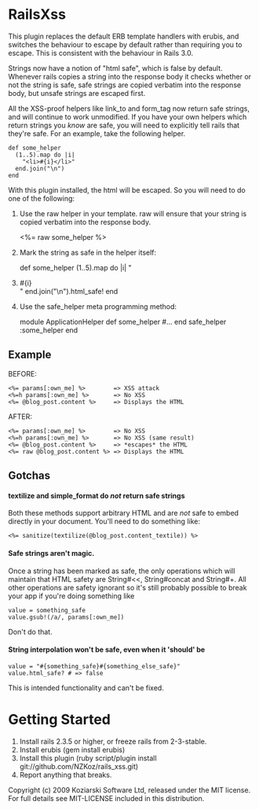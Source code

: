RailsXss
========

This plugin replaces the default ERB template handlers with erubis, and switches the behaviour to escape by default rather than requiring you to escape.  This is consistent with the behaviour in Rails 3.0.

Strings now have a notion of "html safe",  which is false by default.  Whenever rails copies a string into the response body it checks whether or not the string is safe, safe strings are copied verbatim into the response body, but unsafe strings are escaped first.  

All the XSS-proof helpers like link_to and form_tag now return safe strings, and will continue to work unmodified.  If you have your own helpers which return strings you *know* are safe,  you will need to explicitly tell rails that they're safe.  For an example, take the following helper.

    
    def some_helper
      (1..5).map do |i|
        "<li>#{i}</li>"
      end.join("\n")
    end

With this plugin installed, the html will be escaped.  So you will need to do one of the following:

1) Use the raw helper in your template.  raw will ensure that your string is copied verbatim into the response body.

    <%= raw some_helper %>

2) Mark the string as safe in the helper itself:

    def some_helper
      (1..5).map do |i|
        "<li>#{i}</li>"
      end.join("\n").html_safe!
    end
  
3) Use the safe_helper meta programming method:

    module ApplicationHelper
      def some_helper
        #...
      end
      safe_helper :some_helper
    end  

Example
-------

BEFORE:

    <%= params[:own_me] %>        => XSS attack
    <%=h params[:own_me] %>       => No XSS
    <%= @blog_post.content %>     => Displays the HTML
                                
AFTER:                          

    <%= params[:own_me] %>        => No XSS 
    <%=h params[:own_me] %>       => No XSS (same result)
    <%= @blog_post.content %>     => *escapes* the HTML
    <%= raw @blog_post.content %> => Displays the HTML
  
  
Gotchas
---

#### textilize and simple_format do *not* return safe strings

Both these methods support arbitrary HTML and are *not* safe to embed directly in your document.  You'll need to do something like:

    <%= sanitize(textilize(@blog_post.content_textile)) %>

#### Safe strings aren't magic.

Once a string has been marked as safe, the only operations which will maintain that HTML safety are String#<<, String#concat and String#+.  All other operations are safety ignorant so it's still probably possible to break your app if you're doing something like

    value = something_safe
    value.gsub!(/a/, params[:own_me])

Don't do that.

#### String interpolation won't be safe, even when it 'should' be

    value = "#{something_safe}#{something_else_safe}"
    value.html_safe? # => false
  
This is intended functionality and can't be fixed.

Getting Started
===============

1. Install rails 2.3.5 or higher, or freeze rails from 2-3-stable.
2. Install erubis (gem install erubis)
3. Install this plugin (ruby script/plugin install git://github.com/NZKoz/rails_xss.git)
4. Report anything that breaks.

Copyright (c) 2009 Koziarski Software Ltd, released under the MIT license. For full details see MIT-LICENSE included in this distribution.
